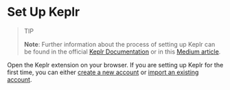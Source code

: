 # Set Up Keplr

> TIP
>
> **Note**: Further information about the process of setting up Keplr can be found in the official [Keplr Documentation](https://keplr.crunch.help/getting-started) or in this [Medium article](https://medium.com/chainapsis/how-to-use-keplr-wallet-40afc80907f6).

Open the Keplr extension on your browser. If you are setting up Keplr for the first time, you can either [create a new account](https://docs.evmos.org/use/connect-your-wallet/keplr#create-a-new-account) or [import an existing account](https://docs.evmos.org/use/connect-your-wallet/keplr#import-an-existing-account).
